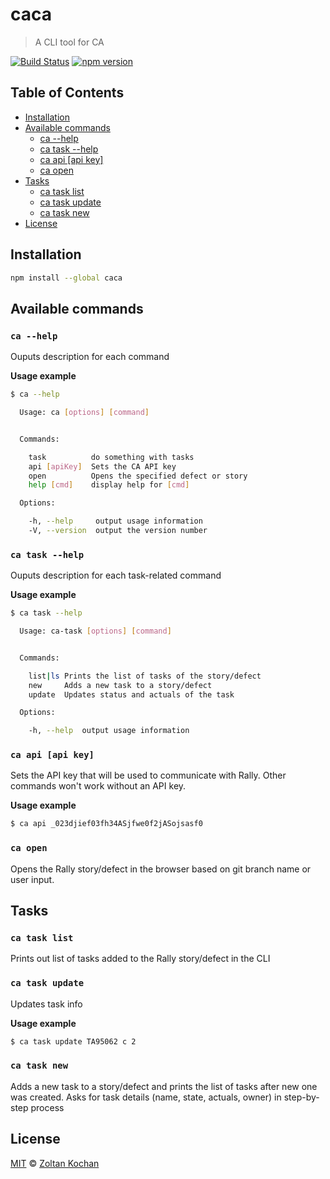 # caca

> A CLI tool for CA

<!--@shields('travis', 'npm')-->
[![Build Status](https://img.shields.io/travis/zkochan/caca/master.svg)](https://travis-ci.org/zkochan/caca) [![npm version](https://img.shields.io/npm/v/caca.svg)](https://www.npmjs.com/package/caca)
<!--/@-->

## Table of Contents

- [Installation](#installation)
- [Available commands](#available-commands)
  - [ca --help](#ca---help)
  - [ca task --help](#ca-task---help)
  - [ca api \[api key\]](#ca-api-api-key)
  - [ca open](#ca-open)
- [Tasks](#tasks)
  - [ca task list](#ca-task-list)
  - [ca task update](#ca-task-update)
  - [ca task new](#ca-task-new)
- [License](#license)

## Installation

```sh
npm install --global caca
```

## Available commands

### `ca --help`

Ouputs description for each command

**Usage example**

```sh
$ ca --help

  Usage: ca [options] [command]


  Commands:

    task          do something with tasks
    api [apiKey]  Sets the CA API key
    open          Opens the specified defect or story
    help [cmd]    display help for [cmd]

  Options:

    -h, --help     output usage information
    -V, --version  output the version number
```

### `ca task --help`

Ouputs description for each task-related command

**Usage example**

```sh
$ ca task --help

  Usage: ca-task [options] [command]


  Commands:

    list|ls Prints the list of tasks of the story/defect
    new     Adds a new task to a story/defect
    update  Updates status and actuals of the task

  Options:

    -h, --help  output usage information
```

### `ca api [api key]`

Sets the API key that will be used to communicate with Rally. Other commands won't work without an API key.

**Usage example**

```sh
$ ca api _023djief03fh34ASjfwe0f2jASojsasf0
```

### `ca open`

Opens the Rally story/defect in the browser based on git branch name or user input.

## Tasks

### `ca task list`

Prints out list of tasks added to the Rally story/defect in the CLI

### `ca task update`

Updates task info

**Usage example**

```sh
$ ca task update TA95062 c 2
```

### `ca task new`

Adds a new task to a story/defect and prints the list of tasks after new one was created. Asks for task details (name, state, actuals, owner) in step-by-step process

## License

[MIT](./LICENSE) © [Zoltan Kochan](http://kochan.io)
